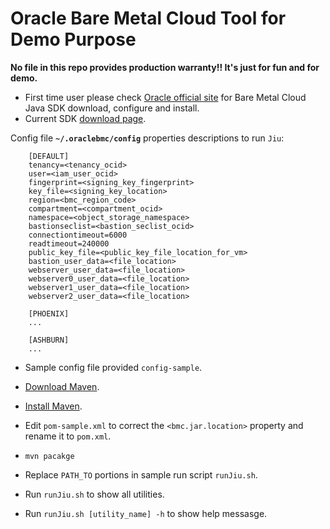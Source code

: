 # Oracle Bare Metal Cloud Tool for Demo Purpose #

**No file in this repo provides production warranty!! It's just for fun and for demo.**

+ First time user please check [Oracle official site](https://docs.us-phoenix-1.oraclecloud.com/Content/API/SDKDocs/javasdk.htm) for Bare Metal Cloud Java SDK download, configure and install.
+ Current SDK [download page](https://github.com/oracle/bmcs-java-sdk/releases).

Config file **`~/.oraclebmc/config`** properties descriptions to run `Jiu`:

		[DEFAULT]
		tenancy=<tenancy_ocid>
		user=<iam_user_ocid>
		fingerprint=<signing_key_fingerprint>
		key_file=<signing_key_location>
		region=<bmc_region_code>
		compartment=<compartment_ocid>
		namespace=<object_storage_namespace>
		bastionseclist=<bastion_seclist_ocid>
		connectiontimeout=6000
		readtimeout=240000
		public_key_file=<public_key_file_location_for_vm>
		bastion_user_data=<file_location>
		webserver_user_data=<file_location>
		webserver0_user_data=<file_location>
		webserver1_user_data=<file_location>
		webserver2_user_data=<file_location>

		[PHOENIX]
		...

		[ASHBURN]
		...


+ Sample config file provided `config-sample`.

+ [Download Maven](https://maven.apache.org/download.cgi).

+ [Install Maven](https://maven.apache.org/install.html).  

+ Edit `pom-sample.xml` to correct the `<bmc.jar.location>` property and rename it to `pom.xml`.

+ `mvn pacakge`

+ Replace `PATH_TO` portions in sample run script `runJiu.sh`.

+ Run `runJiu.sh` to show all utilities.

+ Run `runJiu.sh [utility_name] -h` to show help messasge.

